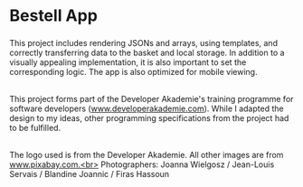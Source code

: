 <h1 align="left">Bestell App</h1>

###

<p align="left">This project includes rendering JSONs and arrays, using templates, and correctly transferring data to the basket and local storage. In addition to a visually appealing implementation, it is also important to set the corresponding logic. The app is also optimized for mobile viewing.
<br><br> 

This project forms part of the Developer Akademie's training programme for software developers (www.developerakademie.com). While I adapted the design to my ideas, other programming specifications from the project had to be fulfilled.<br><br>

The logo used is from the Developer Akademie. All other images are from www.pixabay.com.<br>
Photographers: Joanna Wielgosz / Jean-Louis Servais / Blandine Joannic / Firas Hassoun
</p><br>
